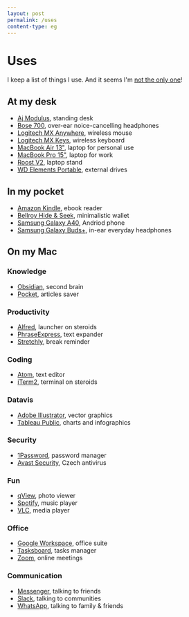 ```yaml
---
layout: post
permalink: /uses
content-type: eg
---
```


# Uses
I keep a list of things I use. And it seems I'm [not the only one](https://uses.tech/)!

## At my desk
- [Aj Modulus](https://www.ajproducts.co.uk/office-conference/tables-desks/sit-stand-desks/straight-desks/standing-desk-165535-165567), standing desk
- [Bose 700](https://www.bose.com/en_us/products/headphones/noise_cancelling_headphones/noise-cancelling-headphones-700.html), over-ear noice-cancelling headphones
- [Logitech MX Anywhere](https://www.logitech.com/en-sg/products/mice/mx-anywhere-3.html), wireless mouse
- [Logitech MX Keys](https://www.logitech.com/en-sg/products/keyboards/mx-keys-wireless-keyboard.920-009418.html), wireless keyboard
- [MacBook Air 13"](https://www.apple.com/uk/macbook-air/), laptop for personal use
- [MacBook Pro 15"](https://www.apple.com/uk/macbook-pro/), laptop for work
- [Roost V2](https://www.therooststand.com/collections/roost-laptop-stand/products/roost-laptop-stand), laptop stand
- [WD Elements Portable](https://www.westerndigital.com/products/portable-drives/wd-elements-portable-usb-3-0-hdd), external drives

## In my pocket
- [Amazon Kindle](https://www.amazon.com/dp/B07978J597/), ebook reader
- [Bellroy Hide & Seek](https://bellroy.com/products/hide-and-seek-wallet/leather_rfid_hi/black), minimalistic wallet
- [Samsung Galaxy A40](https://en.wikipedia.org/wiki/Samsung_Galaxy_A40), Andriod phone
- [Samsung Galaxy Buds+](https://www.samsung.com/global/galaxy/galaxy-buds-plus/), in-ear everyday headphones

## On my Mac

### Knowledge
- [Obsidian](https://obsidian.md/), second brain
- [Pocket](https://getpocket.com/), articles saver

### Productivity
- [Alfred](https://www.alfredapp.com/), launcher on steroids
- [PhraseExpress](https://www.phraseexpress.com/), text expander
- [Stretchly](https://hovancik.net/stretchly/), break reminder

### Coding
- [Atom](https://atom.io/), text editor
- [iTerm2](https://iterm2.com/), terminal on steroids

### Datavis
- [Adobe Illustrator](https://www.adobe.com/products/illustrator.html), vector graphics
- [Tableau Public](https://public.tableau.com/en-us/s/download), charts and infographics

### Security
- [1Password](https://1password.com/), password manager
- [Avast Security](https://www.avast.com/cs-cz/index#mac), Czech antivirus

### Fun
- [qView](https://interversehq.com/qview/), photo viewer
- [Spotify](https://open.spotify.com/), music player
- [VLC](https://www.videolan.org/vlc/), media player

### Office
- [Google Workspace](https://workspace.google.com/), office suite
- [Tasksboard](https://tasksboard.com/), tasks manager
- [Zoom](https://zoom.us/), online meetings

### Communication
- [Messenger](https://www.messenger.com/), talking to friends
- [Slack](https://slack.com/), talking to communities
- [WhatsApp](https://www.whatsapp.com/), talking to family & friends

